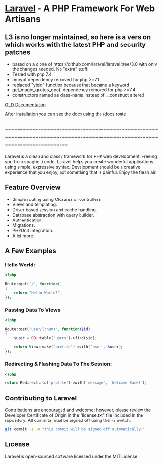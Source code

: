 # [Laravel](https://laravel3.veliovgroup.com/docs) - A PHP Framework For Web Artisans

## L3 is no longer maintained, so here is a version which works with the latest PHP and security patches

- based on a clone of https://github.com/laravel/laravel/tree/3.0 with only the changes needed. No "extra" stuff.
- Tested with php 7.4
- mcrypt dependency removed for php >=7.1
- replaced "yield" function because that became a keyword
- get_magic_quotes_gpc() dependency removed for php >=7.4
- constructors named as class-name instead of __construct altered

[OLD Documentation ](https://laravel3.veliovgroup.com/docs)

After installation you can see the docs using the /docs route

## ---------------------------------------------------------------------------------------------------------------------------

Laravel is a clean and classy framework for PHP web development. Freeing you
from spaghetti code, Laravel helps you create wonderful applications using
simple, expressive syntax. Development should be a creative experience that you
enjoy, not something that is painful. Enjoy the fresh air.

## Feature Overview

- Simple routing using Closures or controllers.
- Views and templating.
- Driver based session and cache handling.
- Database abstraction with query builder.
- Authentication.
- Migrations.
- PHPUnit Integration.
- A lot more.

## A Few Examples

### Hello World:

```php
<?php

Route::get('/', function()
{
	return "Hello World!";
});
```

### Passing Data To Views:

```php
<?php

Route::get('user/(:num)', function($id)
{
	$user = DB::table('users')->find($id);

	return View::make('profile')->with('user', $user);
});
```

### Redirecting & Flashing Data To The Session:

```php
<?php

return Redirect::to('profile')->with('message', 'Welcome Back!');
```

## Contributing to Laravel

Contributions are encouraged and welcome; however, please review the Developer
Certificate of Origin in the "license.txt" file included in the repository. All
commits must be signed off using the `-s` switch.

```bash
git commit -s -m "this commit will be signed off automatically!"
```

## License

Laravel is open-sourced software licensed under the MIT License.
